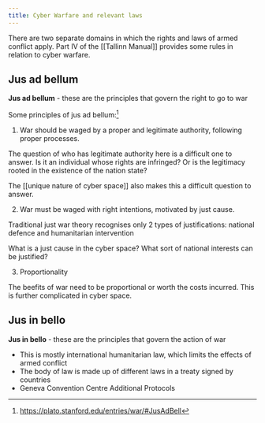 ```yaml
---
title: Cyber Warfare and relevant laws
---
```

There are two separate domains in which the rights and laws of armed conflict apply. Part IV of the [[Tallinn Manual]] provides some rules in relation to cyber warfare.

## Jus ad bellum
**Jus ad bellum** - these are the principles that govern the right to go to war

Some principles of jus ad bellum:[^1]

1. War should be waged by a proper and legitimate authority, following proper processes.

The question of who has legitimate authority here is a difficult one to answer. Is it an individual whose rights are infringed? Or is the legitimacy rooted in the existence of the nation state?

The [[unique nature of cyber space]] also makes this a difficult question to answer.

2. War must be waged with right intentions, motivated by just cause.

Traditional just war theory recognises only 2 types of justifications: national defence and humanitarian intervention

What is a just cause in the cyber space? What sort of national interests can be justified?

3. Proportionality

The beefits of war need to be proportional or worth the costs incurred. This is further complicated in cyber space.

## Jus in bello

**Jus in bello** - these are the principles that govern the action of war
- This is mostly international humanitarian law, which limits the effects of armed conflict
- The body of law is made up of different laws in a treaty signed by countries
- Geneva Convention Centre Additional Protocols

[^1]: https://plato.stanford.edu/entries/war/#JusAdBell